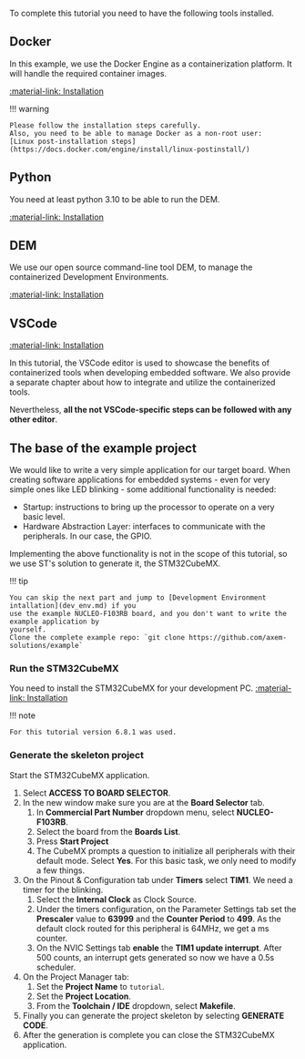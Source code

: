 To complete this tutorial you need to have the following tools installed. 

## Docker

In this example, we use the Docker Engine as a containerization platform. It will handle the 
required container images.

[:material-link: Installation](https://docs.docker.com/engine/install/)

!!! warning 

    Please follow the installation steps carefully.  
    Also, you need to be able to manage Docker as a non-root user:  
    [Linux post-installation steps](https://docs.docker.com/engine/install/linux-postinstall/)

## Python

You need at least python 3.10 to be able to run the DEM.

[:material-link: Installation](https://www.python.org/downloads/)

## DEM

We use our open source command-line tool DEM, to manage the containerized Development Environments.

[:material-link: Installation](https://axemsolutions.io/dem_doc/installation/)

## VSCode

[:material-link: Installation](https://code.visualstudio.com/docs/setup/linux)

In this tutorial, the VSCode editor is used to showcase the benefits of containerized tools when 
developing embedded software. We also provide a separate chapter about how to integrate and utilize 
the containerized tools.

Nevertheless, **all the not VSCode-specific steps can be followed with any other editor**. 

## The base of the example project

We would like to write a very simple application for our target board. When creating software 
applications for embedded systems - even for very simple ones like LED blinking - some additional 
functionality is needed:

- Startup: instructions to bring up the processor to operate on a very basic level.
- Hardware Abstraction Layer: interfaces to communicate with the peripherals. In our case, the GPIO.

Implementing the above functionality is not in the scope of this tutorial, so we use ST's solution 
to generate it, the STM32CubeMX. 

!!! tip

    You can skip the next part and jump to [Development Environment intallation](dev_env.md) if you 
    use the example NUCLEO-F103RB board, and you don't want to write the example application by 
    yourself.  
    Clone the complete example repo: `git clone https://github.com/axem-solutions/example`

### **Run the STM32CubeMX**

You need to install the STM32CubeMX for your development PC.
[:material-link: Installation](https://www.st.com/en/development-tools/stm32cubemx.html)

!!! note

    For this tutorial version 6.8.1 was used.

### **Generate the skeleton project**

Start the STM32CubeMX application. 

1. Select **ACCESS TO BOARD SELECTOR**.
2. In the new window make sure you are at the **Board Selector** tab. 
    1. In **Commercial Part Number** dropdown menu, select **NUCLEO-F103RB**. 
    2. Select the board from the **Boards List**.
    3. Press **Start Project**
    4. The CubeMX prompts a question to initialize all peripherals with their default mode. 
    Select **Yes**. For this basic task, we only need to modify a few things.
3. On the Pinout & Configuration tab under **Timers** select **TIM1**. We need a timer for the 
blinking.
    1. Select the **Internal Clock** as Clock Source.
    2. Under the timers configuration, on the Parameter Settings tab set the **Prescaler** value to 
    **63999** and the **Counter Period** to **499**. As the default clock routed for this peripheral 
    is 64MHz, we get a ms counter.
    3. On the NVIC Settings tab **enable** the **TIM1 update interrupt**. After 500 counts, an 
    interrupt gets generated so now we have a 0.5s scheduler.
4. On the Project Manager tab:
    1. Set the **Project Name** to `tutorial`.
    2. Set the **Project Location**.
    3. From the **Toolchain / IDE** dropdown, select **Makefile**.
5. Finally you can generate the project skeleton by selecting **GENERATE CODE**.
6. After the generation is complete you can close the STM32CubeMX application.